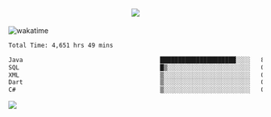<h1 align="center">
  <img src="https://readme-typing-svg.herokuapp.com/?font=Righteous&size=35&center=true&vCenter=true&width=500&height=70&duration=4000&lines=Hi!+%F0%9F%91%8B+I%27m+Ali%20Osman!;" />
</h1>


![wakatime](https://wakatime.com/share/@aliosmanoktar/3a8ffe71-6da4-4964-913b-2f09afbe53bf.svg?cache=none)
<!--START_SECTION:waka-->

```txt
Total Time: 4,651 hrs 49 mins

Java                                      █████████████████████░░░░   84.52 %
SQL                                       █▒░░░░░░░░░░░░░░░░░░░░░░░   05.79 %
XML                                       ▒░░░░░░░░░░░░░░░░░░░░░░░░   01.94 %
Dart                                      ▒░░░░░░░░░░░░░░░░░░░░░░░░   01.49 %
C#                                        ▒░░░░░░░░░░░░░░░░░░░░░░░░   00.79 %
```

<!--END_SECTION:waka-->

<img src="https://profile-counter.glitch.me/aliosmanoktar/count.svg" />

